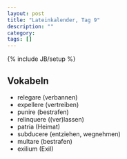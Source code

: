 ```yaml
---
layout: post
title: "Lateinkalender, Tag 9"
description: ""
category: 
tags: []
---
```

{% include JB/setup %}

## Vokabeln

* relegare (verbannen)
* expellere (vertreiben)
* punire (bestrafen)
* relinquere ((ver)lassen)
* patria (Heimat)
* subducere (entziehen, wegnehmen)
* multare (bestrafen)
* exilium (Exil)
